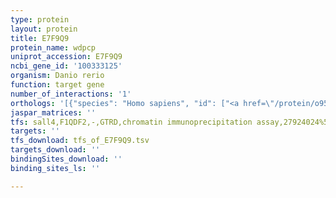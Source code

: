 ```yaml
---
type: protein
layout: protein
title: E7F9Q9
protein_name: wdpcp
uniprot_accession: E7F9Q9
ncbi_gene_id: '100333125'
organism: Danio rerio
function: target gene
number_of_interactions: '1'
orthologs: '[{"species": "Homo sapiens", "id": ["<a href=\"/protein/o95876\">O95876</a>"]}, {"species": "Mus musculus", "id": ["<a href=\"/protein/q8c456\">Q8C456</a>"]}, {"species": "Rattus norvegicus", "id": ["<a href=\"/protein/a0a0g2jxb0\">A0A0G2JXB0</a>"]}, {"species": "Drosophila melanogaster", "id": ["M9PE00"]}]'
jaspar_matrices: ''
tfs: sall4,F1QDF2,-,GTRD,chromatin immunoprecipitation assay,27924024%5Buid%5D,No
targets: ''
tfs_download: tfs_of_E7F9Q9.tsv
targets_download: ''
bindingSites_download: ''
binding_sites_ls: ''

---
```


